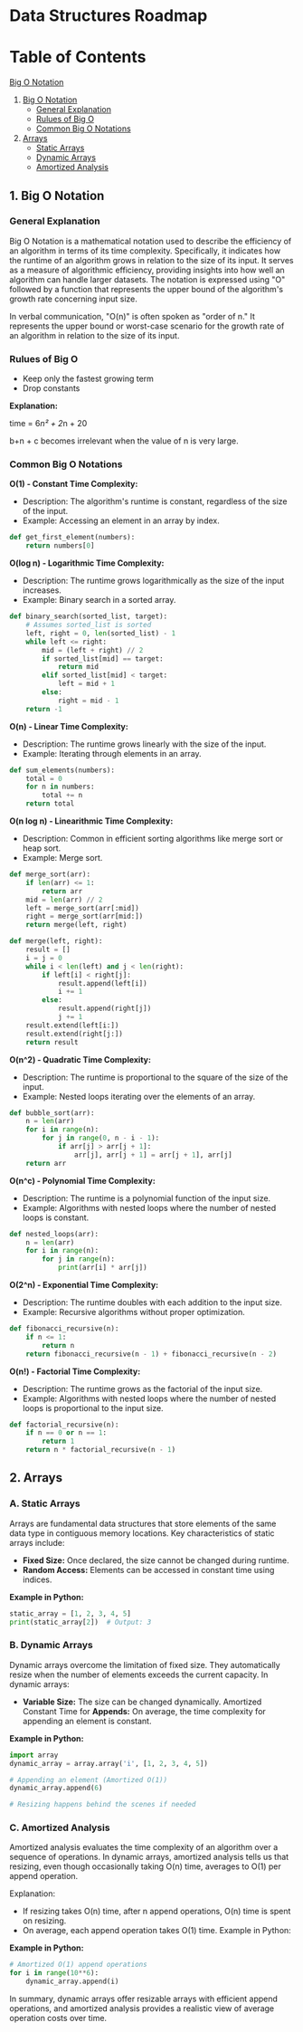 # Data Structures Roadmap

# Table of Contents

[Big O Notation](main/big-o-notation.md)

1. [Big O Notation](#1-big-o-notation)
    - [General Explanation](#general-explanation)
    - [Rulues of Big O](#rulues-of-Big-O)
    - [Common Big O Notations](#common-big-o-notations)
2. [Arrays](#2-arrays)
    - [Static Arrays](#a-static-arrays)
    - [Dynamic Arrays](#b-dynamic-arrays)
    - [Amortized Analysis](#c-amortized-analysis)

## 1. Big O Notation

### General Explanation
Big O Notation is a mathematical notation used to describe the efficiency of an algorithm in terms of its time complexity. Specifically, it indicates how the runtime of an algorithm grows in relation to the size of its input. It serves as a measure of algorithmic efficiency, providing insights into how well an algorithm can handle larger datasets. The notation is expressed using "O" followed by a function that represents the upper bound of the algorithm's growth rate concerning input size.

In verbal communication, "O(n)" is often spoken as "order of n." It represents the upper bound or worst-case scenario for the growth rate of an algorithm in relation to the size of its input.

### Rulues of Big O

- Keep only the fastest growing term
- Drop constants

**Explanation:**

time = 6*n² + 2*n + 20 

b+n + c becomes irrelevant when the value of n is very large.

### Common Big O Notations

**O(1) - Constant Time Complexity:**

- Description: The algorithm's runtime is constant, regardless of the size of the input.
- Example: Accessing an element in an array by index.
```python
def get_first_element(numbers):
    return numbers[0]
```

**O(log n) - Logarithmic Time Complexity:**

- Description: The runtime grows logarithmically as the size of the input increases.
- Example: Binary search in a sorted array.
```python
def binary_search(sorted_list, target):
    # Assumes sorted_list is sorted
    left, right = 0, len(sorted_list) - 1
    while left <= right:
        mid = (left + right) // 2
        if sorted_list[mid] == target:
            return mid
        elif sorted_list[mid] < target:
            left = mid + 1
        else:
            right = mid - 1
    return -1
```

**O(n) - Linear Time Complexity:**

- Description: The runtime grows linearly with the size of the input.
- Example: Iterating through elements in an array.
```python
def sum_elements(numbers):
    total = 0
    for n in numbers:
        total += n
    return total
```

**O(n log n) - Linearithmic Time Complexity:**

- Description: Common in efficient sorting algorithms like merge sort or heap sort.
- Example: Merge sort.
```python
def merge_sort(arr):
    if len(arr) <= 1:
        return arr
    mid = len(arr) // 2
    left = merge_sort(arr[:mid])
    right = merge_sort(arr[mid:])
    return merge(left, right)

def merge(left, right):
    result = []
    i = j = 0
    while i < len(left) and j < len(right):
        if left[i] < right[j]:
            result.append(left[i])
            i += 1
        else:
            result.append(right[j])
            j += 1
    result.extend(left[i:])
    result.extend(right[j:])
    return result
```

**O(n^2) - Quadratic Time Complexity:**

- Description: The runtime is proportional to the square of the size of the input.
- Example: Nested loops iterating over the elements of an array.
```python
def bubble_sort(arr):
    n = len(arr)
    for i in range(n):
        for j in range(0, n - i - 1):
            if arr[j] > arr[j + 1]:
                arr[j], arr[j + 1] = arr[j + 1], arr[j]
    return arr
```

**O(n^c) - Polynomial Time Complexity:**

- Description: The runtime is a polynomial function of the input size.
- Example: Algorithms with nested loops where the number of nested loops is constant.
```python
def nested_loops(arr):
    n = len(arr)
    for i in range(n):
        for j in range(n):
            print(arr[i] * arr[j])
```

**O(2^n) - Exponential Time Complexity:**

- Description: The runtime doubles with each addition to the input size.
- Example: Recursive algorithms without proper optimization.
```python
def fibonacci_recursive(n):
    if n <= 1:
        return n
    return fibonacci_recursive(n - 1) + fibonacci_recursive(n - 2)
```

**O(n!) - Factorial Time Complexity:**

- Description: The runtime grows as the factorial of the input size.
- Example: Algorithms with nested loops where the number of nested loops is proportional to the input size.
```python
def factorial_recursive(n):
    if n == 0 or n == 1:
        return 1
    return n * factorial_recursive(n - 1)
```


## 2. Arrays

### A. Static Arrays

Arrays are fundamental data structures that store elements of the same data type in contiguous memory locations. Key characteristics of static arrays include:

- **Fixed Size:** Once declared, the size cannot be changed during runtime.
- **Random Access:** Elements can be accessed in constant time using indices.

**Example in Python:**
```python
static_array = [1, 2, 3, 4, 5]
print(static_array[2])  # Output: 3
```

### B. Dynamic Arrays

Dynamic arrays overcome the limitation of fixed size. They automatically resize when the number of elements exceeds the current capacity. In dynamic arrays:

- **Variable Size:** The size can be changed dynamically.
Amortized Constant Time for **Appends:** On average, the time complexity for appending an element is constant.

**Example in Python:**
```python
import array
dynamic_array = array.array('i', [1, 2, 3, 4, 5])

# Appending an element (Amortized O(1))
dynamic_array.append(6)

# Resizing happens behind the scenes if needed
```

### C. Amortized Analysis

Amortized analysis evaluates the time complexity of an algorithm over a sequence of operations. In dynamic arrays, amortized analysis tells us that resizing, even though occasionally taking O(n) time, averages to O(1) per append operation.

Explanation:

- If resizing takes O(n) time, after n append operations, O(n) time is spent on resizing.
- On average, each append operation takes O(1) time.
Example in Python:

**Example in Python:**
```python
# Amortized O(1) append operations
for i in range(10**6):
    dynamic_array.append(i)
```

In summary, dynamic arrays offer resizable arrays with efficient append operations, and amortized analysis provides a realistic view of average operation costs over time.